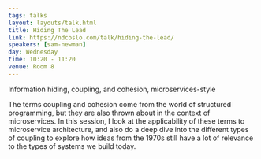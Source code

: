 ```yaml
---
tags: talks
layout: layouts/talk.html
title: Hiding The Lead
link: https://ndcoslo.com/talk/hiding-the-lead/
speakers: [sam-newman]
day: Wednesday
time: 10:20 - 11:20
venue: Room 8
---
```

Information hiding, coupling, and cohesion, microservices-style


The terms coupling and cohesion come from the world of structured programming, but they are also thrown about in the context of microservices. In this session, I look at the applicability of these terms to microservice architecture, and also do a deep dive into the different types of coupling to explore how ideas from the 1970s still have a lot of relevance to the types of systems we build today.